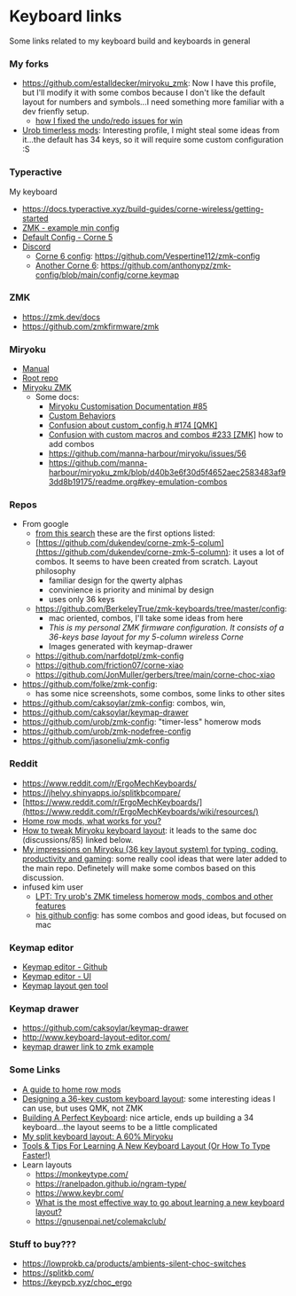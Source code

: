 # Keyboard links

Some links related to my keyboard build and keyboards in general

### My forks
- https://github.com/estalldecker/miryoku_zmk: Now I have this profile, but I'll modify it with some combos because I don't like the default layout for numbers and symbols...I need something more familiar with a dev frienfly setup.
  - [how I fixed the undo/redo issues for win](https://github.com/manna-harbour/miryoku/discussions/88)
- [Urob timerless mods](https://github.com/estalldecker/zmk-config-urob): Interesting profile, I might steal some ideas from it...the default has 34 keys, so it will require some custom configuration :S

### Typeractive

My keyboard
- https://docs.typeractive.xyz/build-guides/corne-wireless/getting-started
- [ZMK - example min config](https://github.com/typeractivexyz/corne-wireless-5-col-zmk-config/blob/master/build.yaml)
- [Default Config - Corne 5](https://github.com/typeractivexyz/corne-wireless-5-col-zmk-config/blob/master/config/corne.keymap)
- [Discord](https://typeractive.xyz/discord)
  - [Corne 6 config](https://discord.com/channels/924164891990978570/1199089496646496296/1199089496646496296): https://github.com/Vespertine112/zmk-config
  - [Another Corne 6](https://discord.com/channels/924164891990978570/1208675655768612875/1210096527016599632): https://github.com/anthonypz/zmk-config/blob/main/config/corne.keymap

### ZMK
- https://zmk.dev/docs
- https://github.com/zmkfirmware/zmk

### Miryoku
- [Manual](https://github.com/manna-harbour/miryoku/tree/master/docs/reference)
- [Root repo](https://github.com/manna-harbour/miryoku)
- [Miryoku ZMK](https://github.com/manna-harbour/miryoku_zmk)
  - Some docs:
    - [Miryoku Customisation Documentation #85](https://github.com/manna-harbour/miryoku/discussions/85)
    - [Custom Behaviors](https://github.com/manna-harbour/miryoku/discussions/131)
    - [Confusion about custom_config.h #174 [QMK]](https://github.com/manna-harbour/miryoku/discussions/174)
    - [Confusion with custom macros and combos #233 [ZMK]](https://github.com/manna-harbour/miryoku/discussions/233) how to add combos
    - https://github.com/manna-harbour/miryoku/issues/56
    - https://github.com/manna-harbour/miryoku_zmk/blob/d40b3e6f30d5f4652aec2583483af93dd8b19175/readme.org#key-emulation-combos

### Repos
- From google
  - [from this search](https://www.google.com/search?q=corne+keyboard+5+column+zmk+github&sca_esv=0f14928c59bdde74&rlz=1C1ONGR_esAR1050AR1050&sxsrf=ACQVn0_GQ938oMI1CbTIVg-RPcn5RFTbKw%3A1708916279588&ei=N_7bZbvLI4uhptQPgsK02Ag&oq=corne+keyboard+5+column+zmk+gith&gs_lp=Egxnd3Mtd2l6LXNlcnAiIGNvcm5lIGtleWJvYXJkIDUgY29sdW1uIHptayBnaXRoKgIIADIFECEYoAFI1ktQyBBY6x9wAXgAkAEAmAHGAaABxwaqAQMwLjW4AQPIAQD4AQGYAgWgAuAGwgIFECEYnwWYAwCIBgGSBwUwLjQuMQ&sclient=gws-wiz-serp#cobssid=s&ip=1) these are the first options listed:
  - [https://github.com/dukendev/corne-zmk-5-colum](https://github.com/dukendev/corne-zmk-5-column): it uses a lot of combos. It seems to have been created from scratch.
      Layout philosophy
      - familiar design for the qwerty alphas
      - convinience is priority and minimal by design
      - uses only 36 keys
  - https://github.com/BerkeleyTrue/zmk-keyboards/tree/master/config:
      - mac oriented, combos, I'll take some ideas from here
      - _This is my personal ZMK firmware configuration. It consists of a 36-keys base layout for my 5-column wireless Corne_
      - Images generated with keymap-drawer
  - https://github.com/narfdotpl/zmk-config
  - https://github.com/friction07/corne-xiao
  - https://github.com/JonMuller/gerbers/tree/main/corne-choc-xiao
- https://github.com/folke/zmk-config:
  - has some nice screenshots, some combos, some links to other sites
- https://github.com/caksoylar/zmk-config: combos, win,
- https://github.com/caksoylar/keymap-drawer
- https://github.com/urob/zmk-config: "timer-less" homerow mods
- https://github.com/urob/zmk-nodefree-config
- https://github.com/jasoneliu/zmk-config

### Reddit
- https://www.reddit.com/r/ErgoMechKeyboards/
- https://jhelvy.shinyapps.io/splitkbcompare/
- [https://www.reddit.com/r/ErgoMechKeyboards/](https://www.reddit.com/r/ErgoMechKeyboards/wiki/resources/)
- [Home row mods, what works for you?](https://www.reddit.com/r/ErgoMechKeyboards/comments/tiejpp/home_row_mods_what_works_for_you/)
- [How to tweak Miryoku keyboard layout](https://www.reddit.com/r/olkb/comments/zj35u2/how_to_tweak_miryoku_keyboard_layout/): it leads to the same doc (discussions/85) linked below.
- [My impressions on Miryoku (36 key layout system) for typing, coding, productivity and gaming](https://www.reddit.com/r/ErgoMechKeyboards/comments/qzfiae/my_impressions_on_miryoku_36_key_layout_system/): some really cool ideas that were later added to the main repo. Definetely will make some combos based on this discussion.
- infused kim user
  - [LPT: Try urob's ZMK timeless homerow mods, combos and other features](https://www.reddit.com/r/ErgoMechKeyboards/comments/11gejh3/lpt_try_urobs_zmk_timeless_homerow_mods_combos/)
  - [his github config](https://github.com/infused-kim/zmk-config/tree/chocofi/main): has some combos and good ideas, but focused on mac

### Keymap editor
- [Keymap editor - Github](https://github.com/nickcoutsos/keymap-editor)
- [Keymap editor - UI](https://nickcoutsos.github.io/keymap-editor/)
- [Keymap layout gen tool](https://nickcoutsos.github.io/keymap-layout-tools/)

### Keymap drawer
- https://github.com/caksoylar/keymap-drawer
- http://www.keyboard-layout-editor.com/
- [keymap drawer link to zmk example](https://keymap-drawer.streamlit.app/?zmk_url=https%3A%2F%2Fgithub.com%2Ftyperactivexyz%2Fcorne-wireless-5-col-zmk-config%2Fblob%2Fmaster%2Fconfig%2Fcorne.keymap)

### Some Links
- [A guide to home row mods](https://precondition.github.io/home-row-mods)
- [Designing a 36-key custom keyboard layout](https://peterxjang.com/blog/designing-a-36-key-custom-keyboard-layout.html): some interesting ideas I can use, but uses QMK, not ZMK
- [Building A Perfect Keyboard](https://medium.com/@boris.churzin/building-a-perfect-keyboard-2dd30dd4b096): nice article, ends up building a 34 keyboard...the layout seems to be a little complicated
- [My split keyboard layout: A 60% Miryoku](https://jurf.github.io/2023/07/11/60-percent-miryoku/)
- [Tools & Tips For Learning A New Keyboard Layout (Or How To Type Faster!)](https://www.youtube.com/watch?v=sI-a64EVPPU&t=296s&ab_channel=BenVallack)
- Learn layouts
  - https://monkeytype.com/
  - https://ranelpadon.github.io/ngram-type/
  - https://www.keybr.com/
  - [What is the most effective way to go about learning a new keyboard layout?](https://www.reddit.com/r/Colemak/comments/zzzhk5/what_is_the_most_effective_way_to_go_about/#:~:text=The%20best%20way%20to%20learn,typing%20are%20best%20for%20me.)
  - https://gnusenpai.net/colemakclub/

### Stuff to buy???
- https://lowprokb.ca/products/ambients-silent-choc-switches
- https://splitkb.com/
- https://keypcb.xyz/choc_ergo
